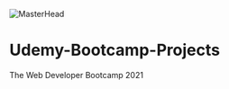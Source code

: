 ![MasterHead](https://www.crownrelo.com/sites/relocations/files/saga/Udemy%20Logo.png)

# Udemy-Bootcamp-Projects
The Web Developer Bootcamp 2021

